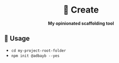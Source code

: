 <div align="center">
    <h1>🦦 Create</h1>
    <strong>My opinionated scaffolding tool</strong>
</div>
<p></p>

## 🚀 Usage

-   `cd my-project-root-folder`
-   `npm init @adbayb --yes`
